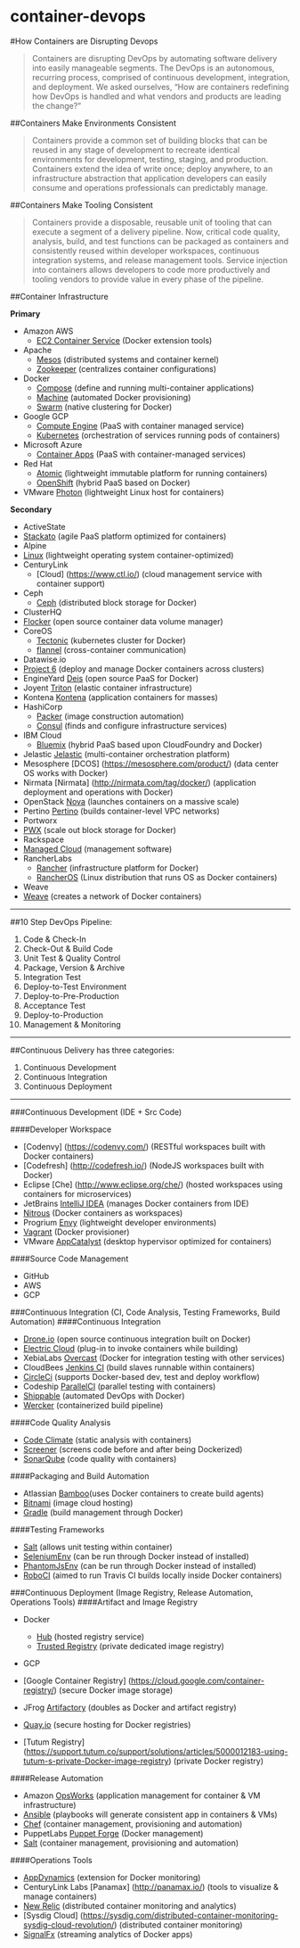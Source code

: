 # container-devops

#How Containers are Disrupting Devops
>Containers are disrupting DevOps by automating software delivery into easily manageable segments. The DevOps   is an autonomous, recurring process, comprised of continuous development, integration, and deployment. We asked ourselves, “How are containers redefining how DevOps is handled and what vendors and products are leading the change?”


##Containers Make Environments Consistent
>Containers provide a common set of building blocks that can be reused in any stage of development to recreate identical environments for development, testing, staging, and production. Containers extend the idea of write once; deploy anywhere, to an infrastructure abstraction that application developers can easily consume and operations professionals can predictably manage.

##Containers Make Tooling Consistent
>Containers provide a disposable, reusable unit of tooling that can execute a segment of a delivery pipeline. Now, critical code quality, analysis, build, and test functions can be packaged as containers and consistently reused within developer workspaces, continuous integration systems, and release management tools. Service injection into containers allows developers to code more productively and tooling vendors to provide value in every phase of the pipeline.

##Container Infrastructure

**Primary**
* Amazon AWS 
  * [EC2 Container Service](http://aws.amazon.com/ecs/) (Docker extension tools)
* Apache 
  * [Mesos](http://mesos.apache.org/) (distributed systems and container kernel)
  * [Zookeeper](https://zookeeper.apache.org) (centralizes container configurations)
* Docker 
  * [Compose](https://docs.docker.com/compose/) (define and running multi-container applications)
  * [Machine](https://docs.docker.com/machine/) (automated Docker provisioning)
  * [Swarm](https://docs.docker.com/swarm/) (native clustering for Docker)
* Google GCP 
  * [Compute Engine](https://cloud.google.com/compute/) (PaaS with container managed service)
  * [Kubernetes](http://kubernetes.io/) (orchestration of services running pods of containers)
* Microsoft Azure
  * [Container Apps](http://azure.microsoft.com/blog/2015/06/23/container-apps-now-available-in-the-azure-marketplace/) (PaaS with container-managed services)
* Red Hat 
  * [Atomic](http://www.projectatomic.io/) (lightweight immutable platform for running containers)
  * [OpenShift](https://www.openshift.com/) (hybrid PaaS based on Docker)
* VMware [Photon](https://vmware.github.io/photon/) (lightweight Linux host for containers)

**Secondary**
* ActiveState 
 * [Stackato](http://www.activestate.com/stackato) (agile PaaS platform optimized for containers)
* Alpine 
 * [Linux](http://www.alpinelinux.org) (lightweight operating system container-optimized)
* CenturyLink 
  * [Cloud] (https://www.ctl.io/) (cloud management service with container support)
* Ceph
  * [Ceph](http://ceph.com/) (distributed block storage for Docker)
* ClusterHQ 
 * [Flocker](https://clusterhq.com/2015/06/17/flocker-1-0/) (open source container data volume manager)
* CoreOS 
  * [Tectonic](https://tectonic.com/) (kubernetes cluster for Docker)
  * [flannel](https://coreos.com/flannel/docs/latest/flannel-config.html) (cross-container communication)
* Datawise.io 
 * [Project 6](http://www.datawise.io/project-6.html) (deploy and manage Docker 
containers across clusters)
* EngineYard [Deis](http://deis.io/overview/) (open source PaaS for Docker)
* Joyent [Triton](https://www.joyent.com/) (elastic container infrastructure)
* Kontena [Kontena](http://www.kontena.io/) (application containers for masses)
* HashiCorp 
  * [Packer](https://www.packer.io/) (image construction automation)
  * [Consul](https://www.consul.io/) (finds and configure infrastructure services)
* IBM Cloud
  * [Bluemix](https://console.ng.bluemix.net/) (hybrid PaaS based upon CloudFoundry and Docker)
* Jelastic [Jelastic](https://jelastic.com/docker/) (multi-container orchestration platform)
* Mesosphere [DCOS] (https://mesosphere.com/product/) (data center OS works with Docker)
* Nirmata [Nirmata] (http://nirmata.com/tag/docker/) (application deployment and operations with Docker)
* OpenStack [Nova](https://wiki.openstack.org/wiki/Docker) (launches containers on a massive scale)
* Pertino [Pertino](http://pertino.com/pertino-simplifies-networking-of-docker-containers-across-any-cloud-anywhere) (builds container-level VPC networks)
* Portworx 
 * [PWX](http://portworx.com/products/) (scale out block storage for Docker)
* Rackspace 
 * [Managed Cloud](http://www.rackspace.com/cloud) (management software)
* RancherLabs 
  * [Rancher](http://rancher.com/rancher/) (infrastructure platform for Docker)
  * [RancherOS](http://rancher.com/rancher-os/) (Linux distribution that runs OS as Docker containers) 
* Weave 
 * [Weave](http://weave.in/) (creates a network of Docker containers)

----------------------------------------------------------------------

##10 Step DevOps Pipeline:
1. Code & Check-In
2. Check-Out & Build Code
3. Unit Test & Quality Control
4. Package, Version & Archive
5. Integration Test
6. Deploy-to-Test Environment
7. Deploy-to-Pre-Production
8. Acceptance Test
9. Deploy-to-Production
10. Management & Monitoring

-----------------------------------------------------------------------
##Continuous Delivery has three categories:
1. Continuous Development
2. Continuous Integration
3. Continuous Deployment

----------------------------------------------------------------------
###Continuous Development (IDE + Src Code)

####Developer Workspace
* [Codenvy] (https://codenvy.com/) (RESTful workspaces built with Docker containers)
* [Codefresh] (http://codefresh.io/) (NodeJS workspaces built with Docker)
* Eclipse [Che] (http://www.eclipse.org/che/) (hosted workspaces using containers for microservices)
* JetBrains [IntelliJ IDEA](https://www.jetbrains.com/idea/) (manages Docker containers from IDE)
* [Nitrous](https://pro.nitrous.io/?l=1) (Docker containers as workspaces)
* Progrium [Envy](https://github.com/progrium/envy) (lightweight developer environments)
* [Vagrant](http://docs.vagrantup.com/v2/provisioning/docker.html) (Docker provisioner)
* VMware [AppCatalyst](http://blogs.vmware.com/cloudnative/vmware-appcatalyst) (desktop hypervisor optimized for containers)

####Source Code Management
* GitHub
* AWS
* GCP

###Continuous Integration (CI, Code Analysis, Testing Frameworks, Build Automation)
####Continuous Integration
* [Drone.io](http://blog.drone.io/2014/2/5/open-source-ci-docker.html) (open source continuous integration built on Docker)
* [Electric Cloud](http://electric-cloud.com/plugins/directory/p/docker/) (plug-in to invoke containers while building)
* XebiaLabs [Overcast](https://github.com/xebialabs/overcast) (Docker for integration testing with other services)
* CloudBees [Jenkins CI](https://www.cloudbees.com/jenkins/about/code-quality-analysis) (build slaves runnable within  containers)
* [CircleCi](https://circleci.com/docs/docker) (supports Docker-based dev, test and deploy workflow)
* Codeship [ParallelCI](https://codeship.com/features/parallelci) (parallel testing with containers)
* [Shippable](https://app.shippable.com/) (automated DevOps with Docker)
* [Wercker](http://wercker.com/) (containerized build pipeline)

####Code Quality Analysis
* [Code Climate](https://codeclimate.com/) (static analysis with containers)
* [Screener](https://screener.io/) (screens code before and after being Dockerized)
* [SonarQube](http://www.sonarqube.org/) (code quality with containers)

####Packaging and Build Automation
* Atlassian [Bamboo](https://www.atlassian.com/software/bamboo)(uses Docker containers to create build agents)
* [Bitnami](https://bitnami.com/) (image cloud hosting)
* [Gradle](https://gradle.org) (build management through Docker)

####Testing Frameworks
* [Salt](http://docs.saltstack.com/en/latest/ref/states/all/salt.states.dockerio.html) (allows unit testing within container)
* [SeleniumEnv](https://github.com/Codeception/SeleniumEnv) (can be run through Docker instead of installed)
* [PhantomJsEnv](https://github.com/Codeception/PhantomJsEnv) (can be run through Docker instead of installed)
* [RoboCI](https://github.com/Codegyre/RoboCI) (aimed to run Travis CI builds locally inside Docker containers)

###Continuous Deployment (Image Registry, Release Automation, Operations Tools)
####Artifact and Image Registry
* Docker 
  * [Hub](https://hub.docker.com/) (hosted registry service)
  * [Trusted Registry](https://docs.docker.com/docker-trusted-registry/) (private dedicated image registry)
* GCP
 * [Google Container Registry] (https://cloud.google.com/container-registry/) (secure Docker image storage)

* JFrog [Artifactory](http://www.jfrog.com/confluence/display/RTF/Docker+Repositories) (doubles as Docker and artifact registry)
* [Quay.io](https://quay.io/plans/) (secure hosting for Docker registries)
* [Tutum Registry] (https://support.tutum.co/support/solutions/articles/5000012183-using-tutum-s-private-Docker-image-registry) (private Docker registry)

####Release Automation
* Amazon [OpsWorks](http://aws.amazon.com/opsworks/) (application management for container & VM infrastructure)
* [Ansible](http://www.ansible.com/docker) (playbooks will generate consistent app in containers & VMs)
* [Chef](https://www.chef.io/solutions/containers/) (container management, provisioning and automation)
* PuppetLabs [Puppet Forge](https://forge.puppetlabs.com/tags/docker) (Docker management)
* [Salt](http://docs.saltstack.com/en/latest/ref/states/all/salt.states.dockerio.html) (container management, provisioning and automation)

####Operations Tools
* [AppDynamics](http://community.appdynamics.com/t5/eXchange-Community-AppDynamics/Docker-Monitoring-Extension/idi-p/14749) (extension for Docker monitoring)
* CenturyLink Labs [Panamax] (http://panamax.io/) (tools to visualize & manage containers)
* [New Relic](https://blog.newrelic.com/2015/05/06/docker-support-2/) (distributed container monitoring and analytics)
* [Sysdig Cloud] (https://sysdig.com/distributed-container-monitoring-sysdig-cloud-revolution/) (distributed container monitoring)
* [SignalFx](http://blog.signalfx.com/signalfx-is-proud-to-join-the-docker-ecosystem-technology-partner-program) (streaming analytics of Docker apps)








